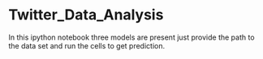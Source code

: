 # Twitter_Data_Analysis

In this ipython notebook three models are present just provide the path to the data set and run the cells to get prediction.
